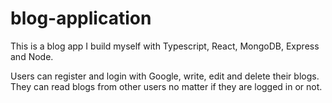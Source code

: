 # blog-application
This is a blog app I build myself with Typescript, React, MongoDB, Express and Node.

Users can register and login with Google, write, edit and delete their blogs. They can read blogs from other users no matter if they are logged in or not.
